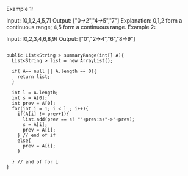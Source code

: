 
Example 1:

Input:  [0,1,2,4,5,7]
Output: ["0->2","4->5","7"]
Explanation: 0,1,2 form a continuous range; 4,5 form a continuous range.
Example 2:

Input:  [0,2,3,4,6,8,9]
Output: ["0","2->4","6","8->9"]

```

public List<String > summaryRange(int[] A){
  List<String > list = new ArrayList();

  if( A== null || A.length == 0){
    return list;
  }

  int l = A.length;
  int s = A[0];
  int prev = A[0];
  for(int i = 1; i < l ; i++){
    if(A[i] != prev+1){
      list.add(prev == s? ""+prev:s+"->"+prev);
      s = A[i];
      prev = A[i];
    } // end of if
    else{
      prev = A[i];
    }

  } // end of for i
}


```
